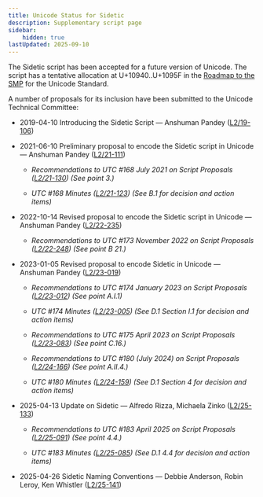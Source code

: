 ```yaml
---
title: Unicode Status for Sidetic
description: Supplementary script page
sidebar:
    hidden: true
lastUpdated: 2025-09-10
---
```


The Sidetic script has been accepted for a future version of Unicode. The script has a tentative allocation at U+10940..U+1095F in the [Roadmap to the SMP](http://www.unicode.org/roadmaps/smp/) for the Unicode Standard.

[comment]: # (end of intro)

[comment]: # (start of blocks)



[comment]: # (end of blocks)

[comment]: # (start of chars)



[comment]: # (end of chars)

[comment]: # (start of rest)

A number of proposals for its inclusion have been submitted to the Unicode Technical Committee:

- 2019-04-10 Introducing the Sidetic Script — Anshuman Pandey ([L2/19-106](http://www.unicode.org/cgi-bin/GetMatchingDocs.pl?L2/19-106))

- 2021-06-10 Preliminary proposal to encode the Sidetic script in Unicode — Anshuman Pandey ([L2/21-111](http://www.unicode.org/cgi-bin/GetMatchingDocs.pl?L2/21-111))

  - _Recommendations to UTC #168 July 2021 on Script Proposals ([L2/21-130](http://www.unicode.org/L2/L2021/21130-script-adhoc-rept.pdf)) (See point 3.)_

  - _UTC #168 Minutes ([L2/21-123](http://www.unicode.org/L2/L2021/21123.htm)) (See B.1 for decision and action items)_

- 2022-10-14 Revised proposal to encode the Sidetic script in Unicode — Anshuman Pandey ([L2/22-235](http://www.unicode.org/cgi-bin/GetMatchingDocs.pl?L2/22-235))

  - _Recommendations to UTC #173 November 2022 on Script Proposals ([L2/22-248](https://www.unicode.org/cgi-bin/GetMatchingDocs.pl?L2/22-248)) (See point B 21.)_

- 2023-01-05 Revised proposal to encode Sidetic in Unicode — Anshuman Pandey ([L2/23-019](http://www.unicode.org/cgi-bin/GetMatchingDocs.pl?L2/23-019))

  - _Recommendations to UTC #174 January 2023 on Script Proposals ([L2/23-012](https://www.unicode.org/cgi-bin/GetMatchingDocs.pl?L2/23-012)) (See point A.I.1)_

  - _UTC #174 Minutes ([L2/23-005](http://www.unicode.org/L2/L2023/23005.htm)) (See D.1 Section I.1 for decision and action items)_

  - _Recommendations to UTC #175 April 2023 on Script Proposals ([L2/23-083](https://www.unicode.org/cgi-bin/GetMatchingDocs.pl?L2/23-083)) (See point C.16.)_

  - _Recommendations to UTC #180 (July 2024) on Script Proposals ([L2/24-166](https://www.unicode.org/cgi-bin/GetMatchingDocs.pl?L2/24-166)) (See point A.II.4.)_

  - _UTC #180 Minutes ([L2/24-159](https://www.unicode.org/L2/L2024/24159.htm)) (See D.1 Section 4 for decision and action items)_

- 2025-04-13 Update on Sidetic — Alfredo Rizza, Michaela Zinko ([L2/25-133](http://www.unicode.org/cgi-bin/GetMatchingDocs.pl?L2/25-133))

  - _Recommendations to UTC #183 April 2025 on Script Proposals ([L2/25-091](http://www.unicode.org/cgi-bin/GetMatchingDocs.pl?L2/25-091)) (See point 4.4.)_

  - _UTC #183 Minutes ([L2/25-085](https://www.unicode.org/L2/L2025/25085.htm)) (See D.1 4.4 for decision and action items)_

- 2025-04-26 Sidetic Naming Conventions — Debbie Anderson, Robin Leroy, Ken Whistler ([L2/25-141](http://www.unicode.org/cgi-bin/GetMatchingDocs.pl?L2/25-141))
